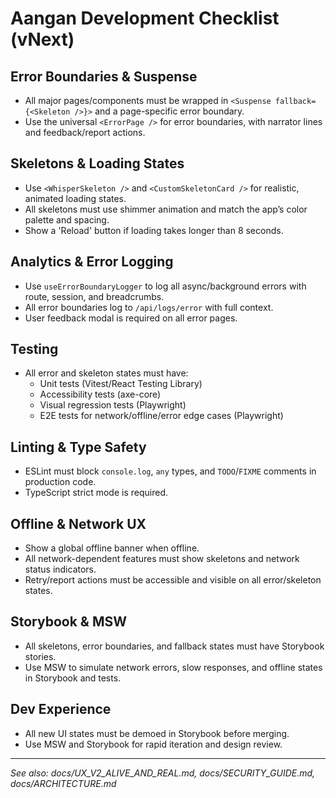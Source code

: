 # Aangan Development Checklist (vNext)

## Error Boundaries & Suspense
- All major pages/components must be wrapped in `<Suspense fallback={<Skeleton />}>` and a page-specific error boundary.
- Use the universal `<ErrorPage />` for error boundaries, with narrator lines and feedback/report actions.

## Skeletons & Loading States
- Use `<WhisperSkeleton />` and `<CustomSkeletonCard />` for realistic, animated loading states.
- All skeletons must use shimmer animation and match the app’s color palette and spacing.
- Show a 'Reload' button if loading takes longer than 8 seconds.

## Analytics & Error Logging
- Use `useErrorBoundaryLogger` to log all async/background errors with route, session, and breadcrumbs.
- All error boundaries log to `/api/logs/error` with full context.
- User feedback modal is required on all error pages.

## Testing
- All error and skeleton states must have:
  - Unit tests (Vitest/React Testing Library)
  - Accessibility tests (axe-core)
  - Visual regression tests (Playwright)
  - E2E tests for network/offline/error edge cases (Playwright)

## Linting & Type Safety
- ESLint must block `console.log`, `any` types, and `TODO`/`FIXME` comments in production code.
- TypeScript strict mode is required.

## Offline & Network UX
- Show a global offline banner when offline.
- All network-dependent features must show skeletons and network status indicators.
- Retry/report actions must be accessible and visible on all error/skeleton states.

## Storybook & MSW
- All skeletons, error boundaries, and fallback states must have Storybook stories.
- Use MSW to simulate network errors, slow responses, and offline states in Storybook and tests.

## Dev Experience
- All new UI states must be demoed in Storybook before merging.
- Use MSW and Storybook for rapid iteration and design review.

---

_See also: docs/UX_V2_ALIVE_AND_REAL.md, docs/SECURITY_GUIDE.md, docs/ARCHITECTURE.md_ 